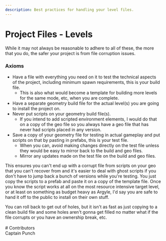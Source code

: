 ```yaml
---
description: Best practices for handling your level files.
---
```


# Project Files - Levels

While it may not always be reasonable to adhere to all of these, the more that you do, the safer your project is from file corruption issues.

### Axioms

* Have a file with everything you need on it to test the technical aspects of the project, including minimum spawn requirements, this is your build file.
  * This is also what would become a template for building more levels for the same mode, etc, when you are complete.
* Have a separate geometry build file for the actual level(s) you are going to install the project on.
* Never put scripts on your geometry build file(s).
  * If you intend to add scripted environment elements, I would do that on a copy of the geo file so you always have a geo file that has never had scripts placed in any version.&#x20;
* Save a copy of your geometry file for testing in actual gameplay and put scripts on that by pasting in prefabs, this is your test file.
  * When you can, avoid making changes directly on the test file unless they would be easy to mirror back to the build and geo files.
  * Mirror any updates made on the test file on the build and geo files.

This ensures you can't end up with a corrupt file from scripts on your geo that you can't recover from and it's easier to deal with ghost scripts if you don't have to jump back a bunch of versions while you're testing. You just copy the scripts to a prefab and paste it on a copy of the template file. Once you know the script works at all on the most resource intensive target level, or at least on something as budget heavy as Argyle, I'd say you are safe to hand it off to the public to install on their own stuff.

You can roll back to get out of holes, but it isn't as fast as just copying to a clean build file and some holes aren't gonna get filled no matter what if the file corrupts or you have an ownership break, etc.\
\
\# Contributors\
Captain Punch

